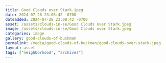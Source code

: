 ```yaml
---
title: Good Clouds over Stark.jpeg
date: 2024-07-28 23:08:42 -0700
dateadded: 2024-07-28 23:08:42 -0700
asset: /assets/clouds-in-se/Good Clouds over Stark.jpeg
image: /assets/clouds-in-se/Good Clouds over Stark.jpeg
categories: image
gallery: good-clouds-of-buckman
permalink: /media/good-clouds-of-buckman/good-clouds-over-stark-jpeg
layout: asset
tags: ["neighborhood", "archives"]
--- 
```

